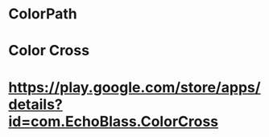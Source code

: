 # ColorPath
# Color Cross 
# https://play.google.com/store/apps/details?id=com.EchoBlass.ColorCross
